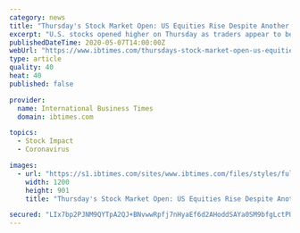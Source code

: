 ```yaml
---
category: news
title: "Thursday's Stock Market Open: US Equities Rise Despite Another Huge Jobless Claims Report, Oil Jumps"
excerpt: "U.S. stocks opened higher on Thursday as traders appear to be more optimistic about the gradual reopening of the economy, offsetting another huge jobless claims figure. The Dow Jones Industrial Average jumped 242."
publishedDateTime: 2020-05-07T14:00:00Z
webUrl: "https://www.ibtimes.com/thursdays-stock-market-open-us-equities-rise-despite-another-huge-jobless-claims-2972101"
type: article
quality: 40
heat: 40
published: false

provider:
  name: International Business Times
  domain: ibtimes.com

topics:
  - Stock Impact
  - Coronavirus

images:
  - url: "https://s1.ibtimes.com/sites/www.ibtimes.com/files/styles/full/public/2020/05/07/wall-street.jpg"
    width: 1200
    height: 901
    title: "Thursday's Stock Market Open: US Equities Rise Despite Another Huge Jobless Claims Report, Oil Jumps"

secured: "LIx7bp2PJNM9QYTpA2QJ+BNvwwRpfj7nHyaEf6d2AHoddSAYa0SM9bfgLctPUao49AeWjRVFlH7HqQovWWOZLV+n74jnTMovRhThwBXou+SGDov8RfTeykZJN5Dxrg8PplyolwpBqZsAxqHgdq4Dg0VrHSZ5l+7XoD/tYW6YM7rFTl3NP+ugU15H+a1jw8Gl29fu0PkVjYf9S9A/oRD2fXKDx2IBfcK11neYjyiGuSdx8EVA+PxxKPJvlYd0zLU+qwV46li2HXQn+PM3c78UUkHeaGAZeCOIJnx7KvcEFjuevAA7p2uZAidl7gh+GInamI95ujmBo4+ssXWnrWw4teTk1s7Gzz40PQmOsn7aC02MPP1YuuHANWhp/IyoiwceguHD+fbGC596IKN3fBYDyqkjBISGFYFKvbqoEe2ipij9ccrHaxzKzWSWYI7Fju+hbswqhUwBUSDD2EeclsaVZ0x5WzBFkqR8e9vyNaEJJ2s=;AEcbhQAMFpBlnH7xlpMcPQ=="
---
```


